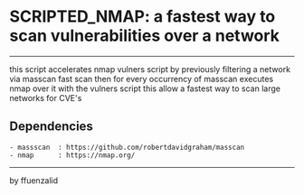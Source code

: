 # SCRIPTED_NMAP: a fastest way to scan vulnerabilities over a network
---------------------------------------------------------------------

this script accelerates nmap vulners script by previously filtering a network via masscan fast scan
then for every occurrency of masscan executes nmap over it with the vulners script
this allow a fastest way to scan large networks for CVE's

## Dependencies

    - massscan  : https://github.com/robertdavidgraham/masscan
    - nmap      : https://nmap.org/

---------------------------------------------------------------------
by ffuenzalid